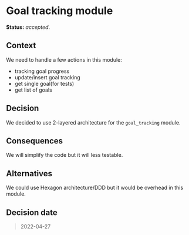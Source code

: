 # Goal tracking module

**Status:** _accepted_.

## Context

We need to handle a few actions in this module:
- tracking goal progress
- update/insert goal tracking
- get single goal(for tests)
- get list of goals

## Decision

We decided to use 2-layered architecture for the `goal_tracking` module.


## Consequences

We will simplify the code but it will less testable.

## Alternatives

We could use Hexagon architecture/DDD but it would be overhead in this module.

## Decision date

> 2022-04-27
